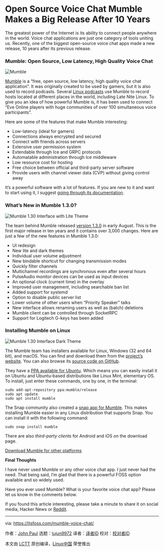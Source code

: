 [#]: collector: (lujun9972)
[#]: translator: ( )
[#]: reviewer: ( )
[#]: publisher: ( )
[#]: url: ( )
[#]: subject: (Open Source Voice Chat Mumble Makes a Big Release After 10 Years)
[#]: via: (https://itsfoss.com/mumble-voice-chat/)
[#]: author: (John Paul https://itsfoss.com/author/john/)

Open Source Voice Chat Mumble Makes a Big Release After 10 Years
======

The greatest power of the Internet is its ability to connect people anywhere in the world. Voice chat applications are just one category of tools uniting us. Recently, one of the biggest open-source voice chat apps made a new release, 10 years after its previous release.

### Mumble: Open Source, Low Latency, High Quality Voice Chat

![Mumble][1]

[Mumble][2] is a “free, open source, low latency, high quality voice chat application”. It was originally created to be used by gamers, but it is also used to record podcasts. Several [Linux podcasts][3] use Mumble to record hosts located at different places in the world, including Late Nite Linux. To give you an idea of how powerful Mumble is, it has been used to connect “Eve Online players with huge communities of over 100 simultaneous voice participants”.

Here are some of the features that make Mumble interesting:

  * Low-latency (ideal for gamers)
  * Connections always encrypted and secured
  * Connect with friends across servers
  * Extensive user permission system
  * Extendable through Ice and GRPC protocols
  * Automatable administration through Ice middleware
  * Low resource cost for hosting
  * Free choice between official and third-party server software
  * Provide users with channel viewer data (CVP) without giving control away



It’s a powerful software with a lot of features. If you are new to it and want to start using it, I suggest [going through its documentation][4].

### What’s New in Mumble 1.3.0?

![Mumble 1.30 Interface with Lite Theme][5]

The team behind Mumble released [version 1.3.0][6] in early August. This is the first major release in ten years and it contains over 3,000 changes. Here are just a few of the new features in Mumble 1.3.0:

  * UI redesign
  * New lite and dark themes
  * Individual user volume adjustment
  * New bindable shortcut for changing transmission modes
  * Quickly filter channels
  * Multichannel recordings are synchronous even after several hours
  * PulseAudio monitor devices can be used as input devices
  * An optional clock (current time) in the overlay
  * Improved user management, including searchable ban list
  * Added support for systemd
  * Option to disable public server list
  * Lower volume of other users when “Priority Speaker” talks
  * New interface allows renaming users as well as (batch) deletions
  * Mumble client can be controlled through SocketRPC
  * Support for Logitech G-keys has been added



### Installing Mumble on Linux

![Mumble 1.30 Interface Dark Theme][7]

The Mumble team has installers available for Linux, Windows (32 and 64 bit), and macOS. You can find and download them from the [project’s website][8]. You can also browse its [source code on GitHub][9].

They have a [PPA available for Ubuntu][10]. Which means you can easily install it on Ubuntu and Ubuntu-based distributions like Linux Mint, elementary OS. To install, just enter these commands, one by one, in the terminal:

```
sudo add-apt-repository ppa:mumble/release
sudo apt update
sudo apt install mumble
```

The Snap community also created a [snap app for Mumble][11]. This makes installing Mumble easier in any Linux distribution that supports Snap. You can install it with the following command:

```
sudo snap install mumble
```

There are also _third-party clients_ for Android and iOS on the download page.

[Download Mumble for other platforms][8]

**Final Thoughts**

I have never used Mumble or any other voice chat app. I just never had the need. That being said, I’m glad that there is a powerful FOSS option available and so widely used.

Have you ever used Mumble? What is your favorite voice chat app? Please let us know in the comments below.

If you found this article interesting, please take a minute to share it on social media, Hacker News or [Reddit][12].

--------------------------------------------------------------------------------

via: https://itsfoss.com/mumble-voice-chat/

作者：[John Paul][a]
选题：[lujun9972][b]
译者：[译者ID](https://github.com/译者ID)
校对：[校对者ID](https://github.com/校对者ID)

本文由 [LCTT](https://github.com/LCTT/TranslateProject) 原创编译，[Linux中国](https://linux.cn/) 荣誉推出

[a]: https://itsfoss.com/author/john/
[b]: https://github.com/lujun9972
[1]: https://i2.wp.com/itsfoss.com/wp-content/uploads/2019/09/mumble-voice-chat-logo.png?ssl=1
[2]: https://www.mumble.info/
[3]: https://itsfoss.com/linux-podcasts/
[4]: https://wiki.mumble.info/wiki/Main_Page
[5]: https://i0.wp.com/itsfoss.com/wp-content/uploads/2019/09/mumble-1.30-interface.jpg?ssl=1
[6]: https://www.mumble.info/blog/mumble-1.3.0-release-announcement/
[7]: https://i0.wp.com/itsfoss.com/wp-content/uploads/2019/09/mumble-1.30-interface-1.png?resize=800%2C529&ssl=1
[8]: https://www.mumble.info/downloads/
[9]: https://github.com/mumble-voip/mumble
[10]: https://itsfoss.com/ppa-guide/
[11]: https://snapcraft.io/mumble
[12]: https://reddit.com/r/linuxusersgroup
